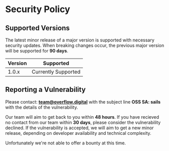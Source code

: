 # Security Policy

## Supported Versions

The latest minor release of a major version is supported with necessary security updates. When breaking changes occur, the previous major version will be supported for **90 days**.

| Version | Supported          |
| ------- | ------------------ |
| 1.0.x   | Currently Supported |


## Reporting a Vulnerability

Please contact: **team@overflow.digital** with the subject line **OSS SA: sails** with the details of the vulnerability.

Our team will aim to get back to you within **48 hours**. If you have recieved no contact from our team within **30 days**, please consider the vulnerability declined. If the vulnerability is accepted, we will aim to get a new minor release, depending on developer availability and technical complexity.

Unfortunately we're not able to offer a bounty at this time.


